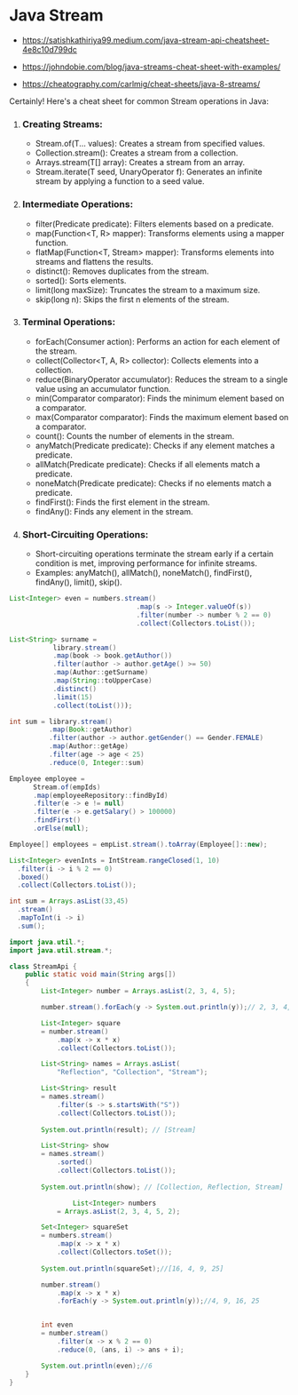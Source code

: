 # Java Stream 

* https://satishkathiriya99.medium.com/java-stream-api-cheatsheet-4e8c10d799dc

* https://johndobie.com/blog/java-streams-cheat-sheet-with-examples/

* https://cheatography.com/carlmig/cheat-sheets/java-8-streams/

Certainly! Here's a cheat sheet for common Stream operations in Java:
1. ### Creating Streams:

    * Stream.of(T... values): Creates a stream from specified values.
    * Collection.stream(): Creates a stream from a collection.
    * Arrays.stream(T[] array): Creates a stream from an array.
    * Stream.iterate(T seed, UnaryOperator<T> f): Generates an infinite stream by applying a function to a seed value.
2. ### Intermediate Operations:

    * filter(Predicate<T> predicate): Filters elements based on a predicate.
    * map(Function<T, R> mapper): Transforms elements using a mapper function.
    * flatMap(Function<T, Stream<R>> mapper): Transforms elements into streams and flattens the results.
    * distinct(): Removes duplicates from the stream.
    * sorted(): Sorts elements.
    * limit(long maxSize): Truncates the stream to a maximum size.
    * skip(long n): Skips the first n elements of the stream.
3. ### Terminal Operations:

    * forEach(Consumer<T> action): Performs an action for each element of the stream.
    * collect(Collector<T, A, R> collector): Collects elements into a collection.
    * reduce(BinaryOperator<T> accumulator): Reduces the stream to a single value using an accumulator function.
    * min(Comparator<T> comparator): Finds the minimum element based on a comparator.
    * max(Comparator<T> comparator): Finds the maximum element based on a comparator.
    * count(): Counts the number of elements in the stream.
    * anyMatch(Predicate<T> predicate): Checks if any element matches a predicate.
    * allMatch(Predicate<T> predicate): Checks if all elements match a predicate.
    * noneMatch(Predicate<T> predicate): Checks if no elements match a predicate.
    * findFirst(): Finds the first element in the stream.
    * findAny(): Finds any element in the stream.
4. ### Short-Circuiting Operations:

    * Short-circuiting operations terminate the stream early if a certain condition is met, improving performance for infinite streams.
    * Examples: anyMatch(), allMatch(), noneMatch(), findFirst(), findAny(), limit(), skip().


```java
List<Integer> even = numbers.stream()
                                .map(s -> Integer.valueOf(s))
                                .filter(number -> number % 2 == 0)
                                .collect(Collectors.toList());
```
```java
List<String> surname =
           library.stream()
           .map(book -> book.getAuthor())
           .filter(author -> author.getAge() >= 50)
           .map(Author::getSurname)
           .map(String::toUpperCase)
           .distinct()
           .limit(15)
           .collect(toList()));
```
```java
int sum = library.stream()
          .map(Book::getAuthor)
          .filter(author -> author.getGender() == Gender.FEMALE)
          .map(Author::getAge)
          .filter(age -> age < 25)
          .reduce(0, Integer::sum)
```
```java
Employee employee = 
      Stream.of(empIds)
      .map(employeeRepository::findById)
      .filter(e -> e != null)
      .filter(e -> e.getSalary() > 100000)
      .findFirst()
      .orElse(null);
```
```java
Employee[] employees = empList.stream().toArray(Employee[]::new);
```
```java
List<Integer> evenInts = IntStream.rangeClosed(1, 10)
  .filter(i -> i % 2 == 0)
  .boxed()
  .collect(Collectors.toList());
```
```java
int sum = Arrays.asList(33,45)
  .stream()
  .mapToInt(i -> i)
  .sum();
```

```java
import java.util.*;
import java.util.stream.*;

class StreamApi {
	public static void main(String args[])
	{
		List<Integer> number = Arrays.asList(2, 3, 4, 5); 

        number.stream().forEach(y -> System.out.println(y));// 2, 3, 4, 5

		List<Integer> square 
		= number.stream()
			.map(x -> x * x)
			.collect(Collectors.toList());

		List<String> names = Arrays.asList(
			"Reflection", "Collection", "Stream");

		List<String> result
		= names.stream()
			.filter(s -> s.startsWith("S"))
			.collect(Collectors.toList());
	
		System.out.println(result); // [Stream]

		List<String> show 
		= names.stream()
			.sorted()
			.collect(Collectors.toList());
	
		System.out.println(show); // [Collection, Reflection, Stream]

				List<Integer> numbers
			= Arrays.asList(2, 3, 4, 5, 2);

		Set<Integer> squareSet
		= numbers.stream()
			.map(x -> x * x)
			.collect(Collectors.toSet());
	
		System.out.println(squareSet);//[16, 4, 9, 25]

		number.stream()
			.map(x -> x * x)
			.forEach(y -> System.out.println(y));//4, 9, 16, 25


		int even 
		= number.stream()
			.filter(x -> x % 2 == 0)
			.reduce(0, (ans, i) -> ans + i);

		System.out.println(even);//6
	}
}
```
